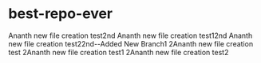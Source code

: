 # best-repo-ever
Ananth new file creation test2nd
Ananth new file creation test12nd
Ananth new file creation test22nd--Added New Branch1
2Ananth new file creation test
2Ananth new file creation test1
2Ananth new file creation test2
